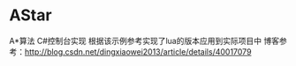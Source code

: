 # AStar
A*算法 C#控制台实现
根据该示例参考实现了lua的版本应用到实际项目中
博客参考：http://blog.csdn.net/dingxiaowei2013/article/details/40017079
